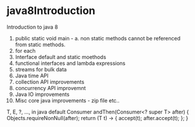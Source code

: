 # java8Introduction
Introduction to java 8

1. public static void main -
  a. non static methods cannot be referenced from static methods.
2. for each
3. Interface default and static moethods
4. functional interfaces and lambda expressions
5. streams for bulk data
6. Java time API
7. collection API improvements
8. concurrency API improvemnt
9. Java IO improvements
10. Misc core java improvements - zip file etc..

T, E, ?, ..., in java 
 default Consumer<T> andThen(Consumer<? super T> after) {
        Objects.requireNonNull(after);
        return (T t) -> { accept(t); after.accept(t); };
    }
